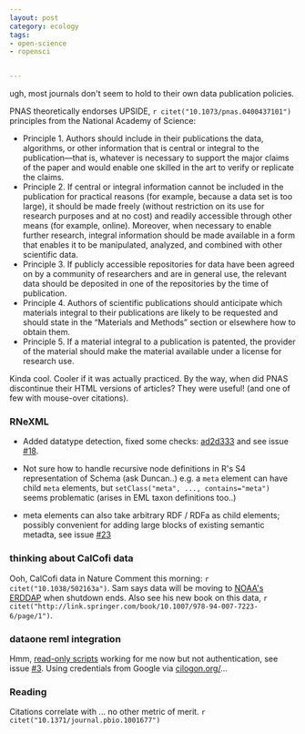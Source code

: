 ```yaml
---
layout: post
category: ecology
tags: 
- open-science
- ropensci 


---
```



ugh, most journals don't seem to hold to their own data publication policies.  

PNAS theoretically endorses UPSIDE, `r citet("10.1073/pnas.0400437101")` principles from the National Academy of Science: 

- Principle 1. Authors should include in their publications the data, algorithms, or other information that is central or integral to the publication—that is, whatever is necessary to support the major claims of the paper and would enable one skilled in the art to verify or replicate the claims.
- Principle 2. If central or integral information cannot be included in the publication for practical reasons (for example, because a data set is too large), it should be made freely (without restriction on its use for research purposes and at no cost) and readily accessible through other means (for example, online). Moreover, when necessary to enable further research, integral information should be made available in a form that enables it to be manipulated, analyzed, and combined with other scientific data.
- Principle 3. If publicly accessible repositories for data have been agreed on by a community of researchers and are in general use, the relevant data should be deposited in one of the repositories by the time of publication.
- Principle 4. Authors of scientific publications should anticipate which materials integral to their publications are likely to be requested and should state in the “Materials and Methods” section or elsewhere how to obtain them.
- Principle 5. If a material integral to a publication is patented, the provider of the material should make the material available under a license for research use. 

Kinda cool.  Cooler if it was actually practiced.  By the way, when did PNAS discontinue their HTML versions of articles?  They were useful! (and one of few with mouse-over citations).  


### RNeXML

- Added datatype detection, fixed some checks: [ad2d333](https://github.com/ropensci/RNeXML/commit/ad2d3338c8218de7d7f4abecde109159d512a35e) and see issue [#18](https://github.com/ropensci/RNeXML/issues/18).  

- Not sure how to handle recursive node definitions in R's S4 representation of Schema (ask Duncan..) e.g. a `meta` element can have child `meta` elements, but `setClass("meta", ..., contains="meta")` seems problematic (arises in EML taxon definitions too..)  

- meta elements can also take arbitrary RDF / RDFa as child elements; possibly convenient for adding large blocks of existing semantic metadta, see issue [#23](https://github.com/ropensci/RNeXML/issues/23)


### thinking about CalCofi data

Ooh, CalCofi data in Nature Comment this morning: `r citet("10.1038/502163a")`.  Sam says data will be moving to [NOAA's ERDDAP](http://coastwatch.pfeg.noaa.gov/erddap/index.html) when shutdown ends.  Also see his new book on this data, `r citet("http://link.springer.com/book/10.1007/978-94-007-7223-6/page/1")`.  

### dataone reml integration

Hmm, [read-only scripts](https://github.com/mbjones/opensci_r_esa_2013/tree/master/dataone-r) working for me now but not authentication, see issue [#3](https://github.com/mbjones/opensci_r_esa_2013/issues/3). Using credentials from Google via [cilogon.org/](https://cilogon.org/)... 


### Reading

Citations correlate with ... no other metric of merit.  `r citet("10.1371/journal.pbio.1001677")` 

